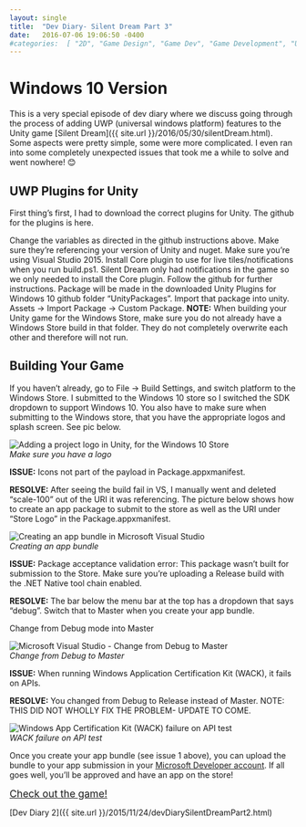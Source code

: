 ```yaml
---
layout: single
title:  "Dev Diary- Silent Dream Part 3"
date:   2016-07-06 19:06:50 -0400 
#categories:  [ "2D", "Game Design", "Game Dev", "Game Development", "Unity", "Unity3D", "Video Games" ]
---
```


# Windows 10 Version
This is a very special episode of dev diary where we discuss going through the process of adding UWP (universal windows platform) features to the Unity game [Silent Dream]({{ site.url }}/2016/05/30/silentDream.html). Some aspects were pretty simple, some were more complicated. I even ran into some completely unexpected issues that took me a while to solve and went nowhere! 😊

## UWP Plugins for Unity
First thing’s first, I had to download the correct plugins for Unity. The github for the plugins is here.

Change the variables as directed in the github instructions above. Make sure they’re referencing your version of Unity and nuget.
Make sure you’re using Visual Studio 2015.
Install Core plugin to use for live tiles/notifications when you run build.ps1. Silent Dream only had notifications in the game so we only needed to install the Core plugin. Follow the github for further instructions.
Package will be made in the downloaded Unity Plugins for Windows 10 github folder “UnityPackages”.
Import that package into unity. Assets -> Import Package -> Custom Package.
**NOTE:** When building your Unity game for the Windows Store, make sure you do not already have a Windows Store build in that folder. They do not completely overwrite each other and therefore will not run.

## Building Your Game
If you haven’t already, go to File -> Build Settings, and switch platform to the Windows Store. I submitted to the Windows 10 store so I switched the SDK dropdown to support Windows 10. You also have to make sure when submitting to the Windows store, that you have the appropriate logos and splash screen. See pic below.

![Adding a project logo in Unity, for the Windows 10 Store](https://i2.wp.com/adinashanholtz.com/wp-content/uploads/2016/06/Screenshot-85.png)
<em style="display: block;">Make sure you have a logo</em>

**ISSUE:** Icons not part of the payload in Package.appxmanifest.

**RESOLVE:** After seeing the build fail in VS, I manually went and deleted “scale-100” out of the URI it was referencing. The picture below shows how to create an app package to submit to the store as well as the URI under “Store Logo” in the Package.appxmanifest.

![Creating an app bundle in Microsoft Visual Studio](https://i1.wp.com/adinashanholtz.com/wp-content/uploads/2016/06/Screenshot-83.png)
<em style="display: block;">Creating an app bundle</em>

**ISSUE:** Package acceptance validation error: This package wasn’t built for submission to the Store. Make sure you’re uploading a Release build with the .NET Native tool chain enabled.

**RESOLVE:** The bar below the menu bar at the top has a dropdown that says “debug”. Switch that to Master when you create your app bundle.

Change from Debug mode into Master

![Microsoft Visual Studio - Change from Debug to Master](https://i0.wp.com/adinashanholtz.com/wp-content/uploads/2016/06/Screenshot-84.png)
<em style="display: block;">Change from Debug to Master</em>

**ISSUE:** When running Windows Application Certification Kit (WACK), it fails on APIs.

**RESOLVE:** You changed from Debug to Release instead of Master. NOTE: THIS DID NOT WHOLLY FIX THE PROBLEM- UPDATE TO COME.

![Windows App Certification Kit (WACK) failure on API test](https://i0.wp.com/adinashanholtz.com/wp-content/uploads/2016/06/Screenshot-84.png)
<em style="display: block;">WACK failure on API test</em>

Once you create your app bundle (see issue 1 above), you can upload the bundle to your app submission in your [Microsoft Developer account](https://developer.microsoft.com/en-us/dashboard/overview). If all goes well, you’ll be approved and have an app on the store!

<a href="{{ site.url }}/2016/05/30/silentDream.html" style="font-size: 1.25em; line-height: 1.2; margin: 2em 0 0.5em;">Check out the game!</a>
<!-- ## [Check out the game!]({{ site.url }}/2016/05/30/silentDream.html) -->

[Dev Diary 2]({{ site.url }}/2015/11/24/devDiarySilentDreamPart2.html)

